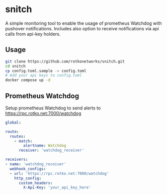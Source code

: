 # snitch
A simple monitoring tool to enable the usage of prometheus Watchdog with
pushover notifications. Includes also option to receive notifications via
api calls from api-key holders.

## Usage
```sh
git clone https://github.com/rotkonetworks/snitch.git
cd snitch
cp config.toml.sample -> config.toml
# Add your api keys to config.toml
docker compose up -d
```

## Prometheus Watchdog
Setup prometheus Watchdog to send alerts to https://rpc.rotko.net:7000/watchdog
```yaml
global:

route:
  routes:
    - match:
        alertname: Watchdog
      receiver: 'watchdog_receiver'

receivers:
- name: 'watchdog_receiver'
  webhook_configs:
  - url: 'https://rpc.rotko.net:7000/watchdog'
    http_config:
      custom_headers:
        X-Api-Key: 'your_api_key_here'
```
